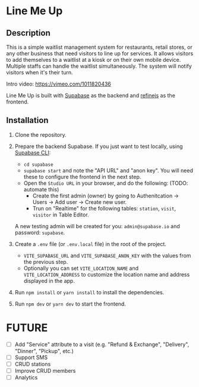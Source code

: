 # Line Me Up

## Description

This is a simple waitlist management system for restaurants, retail stores, or any other business that need visitors to line up for services. It allows visitors to add themselves to a waitlist at a kiosk or on their own mobile device. Multiple staffs can handle the waitlist simultaneously. The system will notify visitors when it's their turn.

Intro video: https://vimeo.com/1011820436

Line Me Up is built with [Supabase](https://supabase.io) as the backend and [refinejs](https://refine.dev) as the frontend.

## Installation

1. Clone the repository.

2. Prepare the backend Supabase. If you just want to test locally, using [Supabase CLI](https://supabase.com/docs/guides/cli):

   - `cd supabase`
   - `supabase start` and note the "API URL" and "anon key". You will need these to configure the frontend in the next step.
   - Open the `Studio URL` in your browser, and do the following: (TODO: automate this)
     - Create the first admin (owner) by going to Authenitcation -> Users -> Add user -> Create new user.
     - Trun on "Realtime" for the following tables: `station`, `visit`, `visitor` in Table Editor.

   A new testing admin will be created for you: `admin@supabase.io` and password: `supabase`.

3. Create a `.env` file (or `.env.local` file) in the root of the project.

   - `VITE_SUPABASE_URL` and `VITE_SUPABASE_ANON_KEY` with the values from the previous step.
   - Optionally you can set `VITE_LOCATION_NAME` and `VITE_LOCATION_ADDRESS` to customize the location name and address displayed in the app.

4. Run `npm install` or `yarn install` to install the dependencies.

5. Run `npm dev` or `yarn dev` to start the frontend.

# FUTURE

- [ ] Add "Service" attribute to a visit (e.g. "Refund & Exchange", "Delivery", "Dinner", "Pickup", etc.)
- [ ] Support SMS
- [ ] CRUD stations
- [ ] Improve CRUD members
- [ ] Analytics
